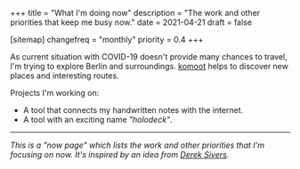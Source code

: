 +++
title = "What I'm doing now"
description = "The work and other priorities that keep me busy now."
date = 2021-04-21
draft = false

[sitemap]
changefreq = "monthly"
priority = 0.4
+++

As current situation with COVID-19 doesn't provide many chances to travel,
I'm trying to explore Berlin and surroundings. [komoot](https://www.komoot.com/)
helps to discover new places and interesting routes.

Projects I'm working on:

  * A tool that connects my handwritten notes with the internet.
  * A tool with an exciting name *"holodeck"*.

---

*This is a "now page" which lists the work and other priorities that I'm focusing on now. It's inspired by an idea from [Derek Sivers](https://sivers.org/now).*
